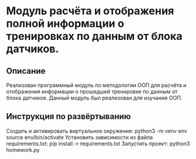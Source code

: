 # Модуль расчёта и отображения полной информации о тренировках по данным от блока датчиков.

## Описание
Реализован программный модуль по методологии ООП для расчёта и отображения информации
о прошедшей тренировке по данным от блока датчиков.
Данный модуль был реализован для изучания ООП.

## Инструкция по развёртыванию
Cоздать и активировать виртуальное окружение: python3 -m venv env source env/bin/activate
Установить зависимости из файла requirements.txt: pip install -r requirements.txt
Запустить проект: python3 homework.py



